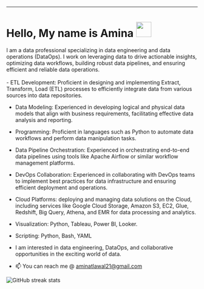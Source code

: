 <hr>
<h1>Hello, My name is Amina <img src="https://raw.githubusercontent.com/MartinHeinz/MartinHeinz/master/wave.gif" width="40px"></h1>
I am a data professional specializing in data engineering and data operations (DataOps). I work on leveraging data to drive actionable insights, optimizing data workflows, building robust data pipelines, and ensuring efficient and reliable data operations. 
<br />
<br />
- ETL Development: Proficient in designing and implementing Extract, Transform, Load (ETL) processes to efficiently integrate data from various sources into data repositories.

- Data Modeling: Experienced in developing logical and physical data models that align with business requirements, facilitating effective data analysis and reporting.

- Programming: Proficient in languages such as Python to automate data workflows and perform data manipulation tasks.
  
- Data Pipeline Orchestration: Experienced in orchestrating end-to-end data pipelines using tools like Apache Airflow or similar workflow management platforms.
  
- DevOps Collaboration: Experienced in collaborating with DevOps teams to implement best practices for data infrastructure and ensuring efficient deployment and operations.
  
- Cloud Platforms: deploying and managing data solutions on the Cloud, including services like Google Cloud Storage, Amazon S3, EC2, Glue, Redshift, Big Query, Athena, and EMR for data processing and analytics.
  
- Visualization: Python, Tableau, Power BI, Looker.
  
- Scripting: Python, Bash, YAML
  
-  I am interested in data engineering, DataOps, and collaborative opportunities in the exciting world of data.
  
-  📫 You can reach me @ aminatlawal21@gmail.com
 
 
 
 ![GitHub streak stats](https://github-readme-streak-stats.herokuapp.com/?user=Ameenah21&theme=black-ice&hide_border=true&stroke=0000&background=060A0CD0)  

<!---
Ameenah21/Ameenah21 is a ✨ special ✨ repository because its `README.md` (this file) appears on your GitHub profile.
You can click the Preview link to take a look at your changes.
--->
